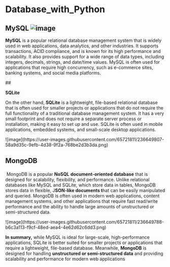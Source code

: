 # Database_with_Python

## MySQL ![image](https://user-images.githubusercontent.com/65721811/236649848-db7fe311-738f-4176-abb5-d67bba63d559.png)

<p><strong>MySQL</strong> is a popular relational database management system that is widely used in web applications, data analytics, and other industries. It supports transactions, ACID compliance, and is known for its high performance and scalability. It also provides support for a wide range of data types, including integers, decimals, strings, and date/time values. MySQL is often used for applications that require high concurrency, such as e-commerce sites, banking systems, and social media platforms.</p>
## <p><strong>SQLite</strong></p>
<p>On the other hand, <strong>SQLite</strong> is a lightweight, file-based relational database that is often used for smaller projects or applications that do not require the full functionality of a traditional database management system. It has a very small footprint and does not require a separate server process or installation, making it easy to set up and use. SQLite is often used in mobile applications, embedded systems, and small-scale desktop applications.</p>
![image](https://user-images.githubusercontent.com/65721811/236649807-58a9d35c-9efb-4d38-9f2a-768be2d3b3da.png)

## <p>MongoDB</p>
<p>&nbsp;MongoDB is a popular <strong>NoSQL</strong> <strong>document-oriented database</strong> that is designed for scalability, flexibility, and performance. Unlike relational databases like MySQL and SQLite, which store data in tables, MongoDB stores data in flexible, J<strong>SON-like documents t</strong>hat can be easily manipulated and queried. MongoDB is often used in modern web applications, content management systems, and other applications that require fast read/write performance and the ability to handle large amounts of unstructured or semi-structured data.</p>
![image](https://user-images.githubusercontent.com/65721811/236649788-b6c3a113-f9cf-48ed-aea4-4e62d62c6dd3.png)


<p><strong>In summary,</strong> while MySQL is ideal for large-scale, high-performance applications, SQLite is better suited for smaller projects or applications that require a lightweight, file-based database. Meanwhile, <strong>MongoDB</strong> is designed for handling <strong>unstructured or semi-structured data</strong> and providing scalability and performance for modern web applications</p>
